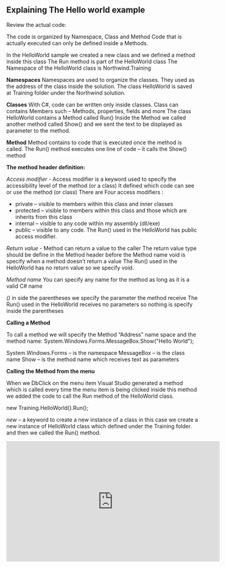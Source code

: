 ﻿## Explaining The Hello world example


Review the actual code:

The code is organized by Namespace, Class and Method
Code that is actually executed can only be defined inside a Methods.

In the HelloWorld sample we created a new class and we defined a method inside this class
The Run method is part of the HelloWorld class
The Namespace of the HelloWorld class is Northwind.Training

**Namespaces**
Namespaces are used to organize the classes.
They used as the address of the class inside the solution.
The class HelloWorld is saved at Training folder under the Northwind solution.

**Classes** 
With C#, code can be written only inside classes.
Class can contains Members such – Methods, properties, fields and more
The class HelloWorld contains a Method called Run()
Inside the Method we called another method called Show() 
and we sent the text to be displayed as parameter to the method.

**Method**
Method contains to code that is executed once the method is called.
The Run() method executes one line of code – it calls the Show() method 

**The method header definition:**

*Access modifier* - 
Access modifier is a keyword used  to specify the accessibility level of the method (or a class)
It defined which code can see or use the method (or class)
There are Four access modifiers :
 * private –  visible to members within this class and inner classes
 * protected – visible to members within this class and those which are inherits from this class 
 * internal – visible to any code within my assembly (dll/exe)
 * public – visible to any code.
The Run() used in the HelloWorld has public access modifier.


*Return value* - 
Method can return a value to the caller
The return value type should be define in the Method header before the Method name
void is specify when a method doesn’t return a value
The Run() used in the HelloWorld has no return value so we specify void.

*Method name*
You can specify any name for the method as long as it is a valid C# name

*()*
in side the parentheses we  specify the parameter the method receive
The Run() used in the HelloWorld receives no parameters so nothing is specify inside the parentheses


**Calling a Method**

To call a method we will specify the Method “Address” name space and the method name:
System.Windows.Forms.MessageBox.Show("Hello World");

System.Windows.Forms – is the namespace
MessageBox – is the class name
Show – is the method name
which receives text as parameters


**Calling the Method from the menu**

When we DbClick on the menu item Visual Studio generated a method which is called every time the menu item is being clicked
inside this method we added the code to call the Run method of the HelloWorld class.

new Training.HelloWorld().Run();
 
*new* – a keyword to create a new instance of a class
in this case we create a new instance of HelloWorld class which defined under the Training folder.
and then we called the Run() method.

<iframe width="560" height="315" src="https://www.youtube.com/embed/X_8GeOvDMaM" frameborder="0" allowfullscreen></iframe>
